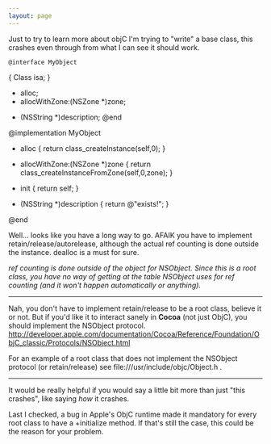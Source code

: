```yaml
---
layout: page
---
```


Just to try to learn more about objC I'm trying to "write" a base class, this crashes even through from what I can see it should work.

    @interface MyObject
{
	Class isa;
}
+ alloc;
+ allocWithZone:(NSZone *)zone;
- (NSString *)description;
@end

@implementation MyObject

+ alloc
{
	return class_createInstance(self,0);
}

+ allocWithZone:(NSZone *)zone
{
	return class_createInstanceFromZone(self,0,zone);
}

- init
{
	return self;
}

- (NSString *)description
{
	return @"exists!";
}

@end

Well... looks like you have a long way to go.  AFAIK you have to implement retain/release/autorelease, although the actual ref counting is done outside the instance.  dealloc is a must for sure.

*ref counting is done outside of the object for NSObject.  Since this is a root class, you have no way of getting at the table NSObject uses for ref counting (and it won't happen automatically or anything).*

----

Nah, you don't have to implement retain/release to be a root class, believe it or not.  But if you'd like it to interact sanely in **Cocoa** (not just ObjC), you should implement the NSObject protocol.  http://developer.apple.com/documentation/Cocoa/Reference/Foundation/ObjC_classic/Protocols/NSObject.html

For an example of a root class that does not implement the NSObject protocol (or retain/release) see file:///usr/include/objc/Object.h .

----

It would be really helpful if you would say a little bit more than just "this crashes", like saying *how* it crashes.

Last I checked, a bug in Apple's ObjC runtime made it mandatory for every root class to have a     +initialize method. If that's still the case, this could be the reason for your problem.
